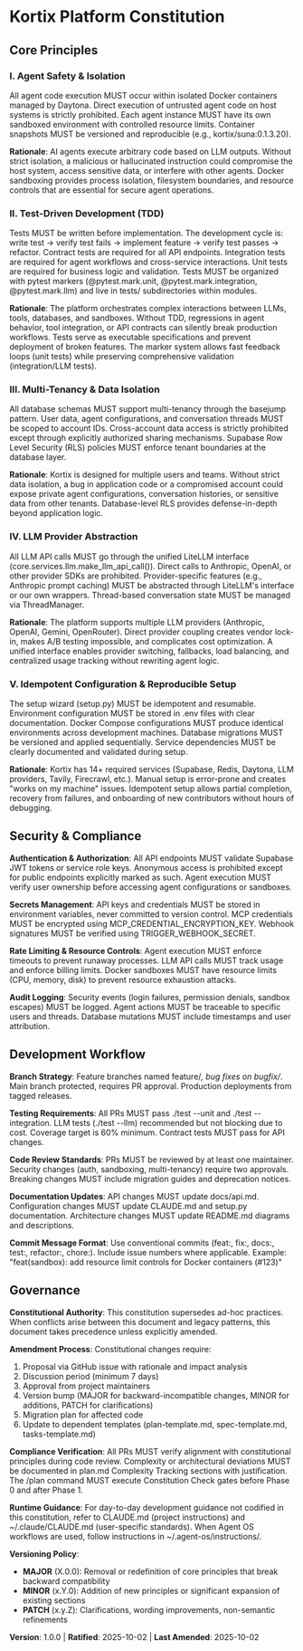 <!--
SYNC IMPACT REPORT
Version change: none → 1.0.0
Modified principles: N/A (initial constitution)
Added sections:
  - Core Principles (5 principles)
  - Security & Compliance
  - Development Workflow
  - Governance
Templates requiring updates:
  ✅ plan-template.md - updated Constitution Check section with concrete gates
  ✅ spec-template.md - reviewed, compatible (no changes required)
  ✅ tasks-template.md - reviewed, compatible (TDD enforcement already present)
Follow-up TODOs: None
-->

# Kortix Platform Constitution

## Core Principles

### I. Agent Safety & Isolation

All agent code execution MUST occur within isolated Docker containers managed by Daytona. Direct execution of untrusted agent code on host systems is strictly prohibited. Each agent instance MUST have its own sandboxed environment with controlled resource limits. Container snapshots MUST be versioned and reproducible (e.g., kortix/suna:0.1.3.20).

**Rationale**: AI agents execute arbitrary code based on LLM outputs. Without strict isolation, a malicious or hallucinated instruction could compromise the host system, access sensitive data, or interfere with other agents. Docker sandboxing provides process isolation, filesystem boundaries, and resource controls that are essential for secure agent operations.

### II. Test-Driven Development (TDD)

Tests MUST be written before implementation. The development cycle is: write test → verify test fails → implement feature → verify test passes → refactor. Contract tests are required for all API endpoints. Integration tests are required for agent workflows and cross-service interactions. Unit tests are required for business logic and validation. Tests MUST be organized with pytest markers (@pytest.mark.unit, @pytest.mark.integration, @pytest.mark.llm) and live in tests/ subdirectories within modules.

**Rationale**: The platform orchestrates complex interactions between LLMs, tools, databases, and sandboxes. Without TDD, regressions in agent behavior, tool integration, or API contracts can silently break production workflows. Tests serve as executable specifications and prevent deployment of broken features. The marker system allows fast feedback loops (unit tests) while preserving comprehensive validation (integration/LLM tests).

### III. Multi-Tenancy & Data Isolation

All database schemas MUST support multi-tenancy through the basejump pattern. User data, agent configurations, and conversation threads MUST be scoped to account IDs. Cross-account data access is strictly prohibited except through explicitly authorized sharing mechanisms. Supabase Row Level Security (RLS) policies MUST enforce tenant boundaries at the database layer.

**Rationale**: Kortix is designed for multiple users and teams. Without strict data isolation, a bug in application code or a compromised account could expose private agent configurations, conversation histories, or sensitive data from other tenants. Database-level RLS provides defense-in-depth beyond application logic.

### IV. LLM Provider Abstraction

All LLM API calls MUST go through the unified LiteLLM interface (core.services.llm.make_llm_api_call()). Direct calls to Anthropic, OpenAI, or other provider SDKs are prohibited. Provider-specific features (e.g., Anthropic prompt caching) MUST be abstracted through LiteLLM's interface or our own wrappers. Thread-based conversation state MUST be managed via ThreadManager.

**Rationale**: The platform supports multiple LLM providers (Anthropic, OpenAI, Gemini, OpenRouter). Direct provider coupling creates vendor lock-in, makes A/B testing impossible, and complicates cost optimization. A unified interface enables provider switching, fallbacks, load balancing, and centralized usage tracking without rewriting agent logic.

### V. Idempotent Configuration & Reproducible Setup

The setup wizard (setup.py) MUST be idempotent and resumable. Environment configuration MUST be stored in .env files with clear documentation. Docker Compose configurations MUST produce identical environments across development machines. Database migrations MUST be versioned and applied sequentially. Service dependencies MUST be clearly documented and validated during setup.

**Rationale**: Kortix has 14+ required services (Supabase, Redis, Daytona, LLM providers, Tavily, Firecrawl, etc.). Manual setup is error-prone and creates "works on my machine" issues. Idempotent setup allows partial completion, recovery from failures, and onboarding of new contributors without hours of debugging.

## Security & Compliance

**Authentication & Authorization**: All API endpoints MUST validate Supabase JWT tokens or service role keys. Anonymous access is prohibited except for public endpoints explicitly marked as such. Agent execution MUST verify user ownership before accessing agent configurations or sandboxes.

**Secrets Management**: API keys and credentials MUST be stored in environment variables, never committed to version control. MCP credentials MUST be encrypted using MCP_CREDENTIAL_ENCRYPTION_KEY. Webhook signatures MUST be verified using TRIGGER_WEBHOOK_SECRET.

**Rate Limiting & Resource Controls**: Agent execution MUST enforce timeouts to prevent runaway processes. LLM API calls MUST track usage and enforce billing limits. Docker sandboxes MUST have resource limits (CPU, memory, disk) to prevent resource exhaustion attacks.

**Audit Logging**: Security events (login failures, permission denials, sandbox escapes) MUST be logged. Agent actions MUST be traceable to specific users and threads. Database mutations MUST include timestamps and user attribution.

## Development Workflow

**Branch Strategy**: Feature branches named feature/*, bug fixes on bugfix/*. Main branch protected, requires PR approval. Production deployments from tagged releases.

**Testing Requirements**: All PRs MUST pass ./test --unit and ./test --integration. LLM tests (./test --llm) recommended but not blocking due to cost. Coverage target is 60% minimum. Contract tests MUST pass for API changes.

**Code Review Standards**: PRs MUST be reviewed by at least one maintainer. Security changes (auth, sandboxing, multi-tenancy) require two approvals. Breaking changes MUST include migration guides and deprecation notices.

**Documentation Updates**: API changes MUST update docs/api.md. Configuration changes MUST update CLAUDE.md and setup.py documentation. Architecture changes MUST update README.md diagrams and descriptions.

**Commit Message Format**: Use conventional commits (feat:, fix:, docs:, test:, refactor:, chore:). Include issue numbers where applicable. Example: "feat(sandbox): add resource limit controls for Docker containers (#123)"

## Governance

**Constitutional Authority**: This constitution supersedes ad-hoc practices. When conflicts arise between this document and legacy patterns, this document takes precedence unless explicitly amended.

**Amendment Process**: Constitutional changes require:
1. Proposal via GitHub issue with rationale and impact analysis
2. Discussion period (minimum 7 days)
3. Approval from project maintainers
4. Version bump (MAJOR for backward-incompatible changes, MINOR for additions, PATCH for clarifications)
5. Migration plan for affected code
6. Update to dependent templates (plan-template.md, spec-template.md, tasks-template.md)

**Compliance Verification**: All PRs MUST verify alignment with constitutional principles during code review. Complexity or architectural deviations MUST be documented in plan.md Complexity Tracking sections with justification. The /plan command MUST execute Constitution Check gates before Phase 0 and after Phase 1.

**Runtime Guidance**: For day-to-day development guidance not codified in this constitution, refer to CLAUDE.md (project instructions) and ~/.claude/CLAUDE.md (user-specific standards). When Agent OS workflows are used, follow instructions in ~/.agent-os/instructions/.

**Versioning Policy**:
- **MAJOR** (X.0.0): Removal or redefinition of core principles that break backward compatibility
- **MINOR** (x.Y.0): Addition of new principles or significant expansion of existing sections
- **PATCH** (x.y.Z): Clarifications, wording improvements, non-semantic refinements

**Version**: 1.0.0 | **Ratified**: 2025-10-02 | **Last Amended**: 2025-10-02
